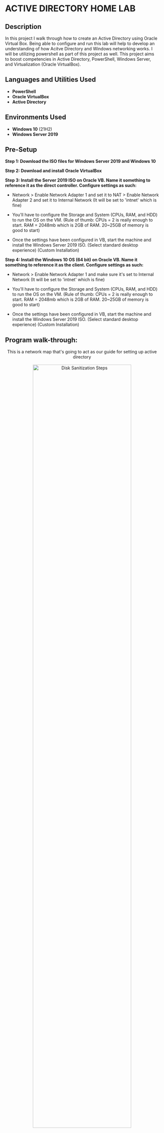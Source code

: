 <h1>ACTIVE DIRECTORY HOME LAB</h1>



<h2>Description</h2>
In this project I walk through how to create an Active Directory using Oracle Virtual Box. Being able to configure and run this lab will help to develop an understanding of how Acitve Directory and Windows networking works. I will be utilizing powershell as part of this project as well. This project aims to boost competencies in Active Directory, PowerShell, Windows Server, and Virtualization (Oracle VirtualBox).
<br />

<h2>Languages and Utilities Used</h2>

- <b>PowerShell</b> 
- <b>Oracle VirtualBox</b>
- <b>Active Directory</b>

<h2>Environments Used </h2>

- <b>Windows 10</b> (21H2)
- <b>Windows Server 2019</b>

<h2>Pre-Setup</h2>

<b>Step 1: Download the ISO files for Windows Server 2019 and Windows 10</b>

<b>Step 2: Download and install Oracle VirtualBox</b>

<b>Step 3: Install the Server 2019 ISO on Oracle VB. Name it something to reference it as the direct controller. Configure settings as such:</b>
 
 - Network > Enable Network Adapter 1 and set it to NAT > Enable Network Adapter 2 and set it to Internal Network (It will be set to 'intnet' which is fine)

 - You'll have to configure the Storage and System (CPUs, RAM, and HDD) to run the OS on the VM. (Rule of thumb: CPUs = 2 is really enough to start. RAM = 2048mb which is 2GB of RAM. 20~25GB of memory is good to start)

 - Once the settings have been configured in VB, start the machine and install the Windows Server 2019 ISO. (Select standard desktop experience) (Custom Installation)  
 
<b>Step 4: Install the Windows 10 OS (64 bit) on Oracle VB. Name it something to reference it as the client. Configure settings as such:</b>
  
 - Network > Enable Network Adapter 1 and make sure it's set to Internal Network (It will be set to 'intnet' which is fine)
  
 - You'll have to configure the Storage and System (CPUs, RAM, and HDD) to run the OS on the VM. (Rule of thumb: CPUs = 2 is really enough to start. RAM = 2048mb which is 2GB of RAM. 20~25GB of memory is good to start)

 - Once the settings have been configured in VB, start the machine and install the Windows Server 2019 ISO. (Select standard desktop experience) (Custom Installation)


<h2>Program walk-through:</h2>

<p align="center">
This is a network map that's going to act as our guide for setting up active directory <br/>
 <br />
<img src="https://i.imgur.com/POBDPEt.png" height="80%" width="80%" alt="Disk Sanitization Steps"/>
<br />
<br />
<b>IN SERVER 2019</b>  <br/>
 <br />
 <b>STEP 1:</b> ESTABLISH THE IP ADDRESS FOR THE INTERNAL NETWORK (The NAT network will be utilizing our connection for internet access so it already has an IP)

  - Setup IP address for the INTERNAL network. The The network adapter from NAT is pulling internet from our home address so that will have the typical IP of our home. The IP of the INTERNAL adapter is not connected and so the 
	 DHCP is automatically giving it an IP. (Home is usually a 10.0.?.? for example). Select the network tab in bottom right corner and go to ethernet. Select change adapter
	 options > rename the Connected network as _INTERNET_ (or something to indicate there's a connection), and the Internal Non-Connected network X_Internal_X (or something to indicate there's no connection on that network).

 - Go back to the network icon in the bottom right corner > change adapter options > select the INTERNAL network > Right click and select properties > Select IPV4 and select 'use the
	 following IP address to change > set IP to what we mapped out on our network map 172.16.0.1 and same for subnet mask, 255.255.255.0 ( Default gateway will assign itself as the domain controller itself will serve as 
	 the default gateway, and when we install active directory the DNS server will assign itself. So for the preferred DNS you can enter its own IP address or the loopback addres which
	 is 127.0.0.1)
<br />

<img src="https://i.imgur.com/0iFQtaT.png" height="80%" width="80%" alt="Disk Sanitization Steps"/>
<br />
<br />
<b>Step 2:</b> RENAME THE PC 
<br/>

 - Right click start menu > System > Rename this PC. I renamed it Domain Controller as this is the server that will give/restrict internet access to the client.
<br />

<b>Step 3:</b> INSTALL ACTIVE DIRECTORY DOMAIN SERVICES (AD DS) AND CREATE A DOMAIN

 - In the Server Manager Window select Add roles and features > Next: Installation Type > Next: Server Selection (Should only be 1 listed that we set up) > Server Roles: Select Active Directory Domain Services > 
	 Next: Features> Next: AD DS >Confirmation: Install. Select the icon at the top for notifications, under Post-deployment Configuration select 'Promote This server to a domain controller 

 - Promoting the server to a domain controller will create the actual domain.  In the Deployment configuration select Add new forest and assign Root Domain Name (Can be anything really/I used mydomain.com for simplicity
	 and walkthrough purposes) select Next > Create Password, Next > Next through everything until you get to 'Install.' The system will restart once it's complete and you should now see a MYDOMAIN/Administrator title on the login
	screen. 
<br />
<img src="https://i.imgur.com/yNZZx1X.png" height="80%" width="80%" alt="Disk Sanitization Steps"/>
<br />
<br />
<b>Step 4:</b> BUILD OUR OWN DEDICATED ADMIN ACCOUNT

  - Start > Administrative Tools > Active Directory Users and Computers. Select the newly created mydomain.com on the left hand side. Right click and create new organization unit to put admin account in (_ADMINS). Right Click 
	 the new _ADMINS folder and create a new user. For naming conventions, typically you want to refer to what your company's policy is on how they want naming conventions to work. For example, some companies will typically
	 say j.doe@company.com, or jane.doe@company.com, or jdoe@company.com. IN this case I'll use a (to indicate admin user) and first initial last name to indicate myself as the admin user for this domain (a-nwalker@mydomain.com).
	 Because this is a LAB environment, I'm setting the password to never expire. Typically you DO not want to have this set up, you'll need to refer to your company's security policy on password usage, but in MOST corporate
	 organizations you'll want to have a security feature. *It's ALWAYS best practice to change your password often and to use passphrases as opposed to words*

   - Now that we've created the user, we need to officially make it an admin user. Right click the new user name created > properties > member of > Add > Type: Domain Admins in the box and select 'check name' > apply > and it
	 should bring you back to the screen with the user name showing now as an admin user.

   - Let's Test It! Log out of the domain controller. Select other user. Input the admins username and password that we just created to log in! 
<br />
<img src="https://i.imgur.com/G3FtvRD.png" height="80%" width="80%" alt="Disk Sanitization Steps"/>
<br />
<br />
<b>Step 5:</b> INSTALL RAS/NAT (Remote Access Server/Network Address Translation)  *Purpose is that when we create the Windows 10 Client, it'll allow it to be on a private virtual network and we can access the internet THROUGH the
	Domain Controller*

   - Server Manager > Add Roles and Features > Next until you get to server roles and then select Remote Access > Next until you get to role services and select 'Routing' (DirectAccess and VPN (RAS) will auto select) > Next 
	 everything until you get to 'install.'

   - Once it's finished installing, close the window. Then head up to the server manager dashboard and select Tools > Routing and Remote Access > Right click the 'DOMAIN CONTROLLER(local)' Indicated with a red arrow > Configure
	 Enable Routing and Remote Access > Setup wizard appears: next > Configuration - we want NAT to allow internal clients to connect to the itnernet using one public IP address > NAT Internet Connection, you want to select the use
	 this public interface to connnect to the internt. Here you will see where we renamed our network types at the beginng. This is so we can see which one had the internet connection and then select that option here to move forward.

   - Once we finish, the 'DOMAINCONTROLLER(local)' should now be indicated by a GREEN arrow meaning we've successfully configured it.
<br />
<br />
<img src="https://i.imgur.com/BgRETsX.png" height="80%" width="80%" alt="Disk Sanitization Steps"/>
<br />
<br />
<b>Step 6:</b> SET UP DHCP SERVER ON DOMAIN CONTROLLER *This will allow the clients on the windows 10 server to obtain an IP address that will allow them internet access*

   - Server Manager Dashboard > Add Roles and features > Select DHCP Server > Next through everything until you get to 'install.'
     
   - Once DHCP is installed, go to tools in the server manager dashboard > DHCP > DHCP window will open so we can set up our scope. In the DHCP Window > view dropdown for domaincontroller > Right click IPV4 > New Scope. 
	 I'm naming the range 169.254.207.100-200 becasue that's what we're going to set our DHCP range to. Select Next. Set the starting IP: 169.254.207.100 and End IP: 169.254.207.200 and the length to 24 > it'll ask about
	 IP address exclusions within the range we set. We don't need to add any exlusions. > Lease Duration: This is how long the client will have the IP address before it refreshes. This depends on the use case for it. 
	 Important to note that if the IP has a lease duration of 8 days and lets say they were on a Starbuck's server, that IP the user is using is tied up for 8 days. In that scenario, 2 hours would be more accurate for that use. Sense 
	 we are in a lab, we can just set the IP for a further out time so 8 days is okay to use for now. > select 'yes' to configure > This is where we will enter the domain controller's IP address because the Domain controller is
	 configured for DNS to access the internet when we installed Active Directory.

<br/>
<br/>
<img src="https://i.imgur.com/rf402nm.png" height="80%" width="80%" alt="Disk Sanitization Steps"/>
<br />
<br />
<b>Step 7:</b> NEED TO SET UP ROLE/FEATURE TO BROWSE THE INTERNET FROM DOMAIN CONTROLLER *Normally you DON'T want to do this in a production environment, but in a lab setting it's fine*

   - Server manager > Configure Local Server >  Internet Explorer Ehanced Security Configuration (Turn off otherwise it'll spam you everytime you try to load a webpage. *Again inside a virtual environment and lab, it's okay
	 to turn off this setting* 

   - https//github.com/joshmadakor1/AD_PS/archive/master.zip - This is a file pulled from Josh Madakor on GitHub specifically for this tutorial. He created an accounts script that we're going to use in conjunction with powershell
	 to create users for the windows client. (Also Josh Madakor is an incredible resource for learning more about Cybersecurity and Info Sec roles). Save the file to the desktop, extract it, then open it. Pull up the names list
	 add your name to the top.

<img src="https://i.imgur.com/Bheso3k.png" height="60%" width="30%" alt="Disk Sanitization Steps"/>

   - Click start > windows powershell > Windows Powershell ISE > More > Run as administrator. Windows PowerShell ISE will open up! Go to open, select the file we just downloaded from the desktop, then select the CREATE_USERS
	 File. (We're in a lab so this is fine, but we want to make it so we can run the script. For that you would go to the command line and type 'Set-ExecutionPolicy Unrestricted' and say yes to all. Again, it's security feature
	 but in this instance, in a LAB, we are okay)

<img src="https://i.imgur.com/O3kB1aJ.png" height="80%" width="80%" alt="Disk Sanitization Steps"/>

<img src="https://i.imgur.com/88TJagv.png" height="80%" width="80%" alt="Disk Sanitization Steps"/>

- Now we can run PowerShell with the contents of the file. Let's go into the directory first on the command line: cd C:\users\a-nwalker\desktop\AD_PS-master
  
- Hit enter. We should be in the file we need on the next command line listed as ....\AD_PS-master. Now we want to see the contents of the file so type ls and enter to display the list of contents.

<img src="https://i.imgur.com/0il3rNJ.png" height="80%" width="80%" alt="Disk Sanitization Steps"/>
  
- Here we see the name.txt file, .ps1 file, etc. When we execute it should create a list of all the users from the file. So hit run and you'll see the list of names start to generate! Also, if you pull up the Active
	 Directory Users and Computers from the Tools tab in the Server Managaer Dashboard, just right click and refresh 'mydomain.com' and you'll see the _USERS file listed, and if you click into it you'll see the list of names
	 getting added to that _USERS file! 

<br/>
<br/>
<img src="https://i.imgur.com/QwTuNRZ.png" height="80%" width="80%" alt="Disk Sanitization Steps"/>

<p align="center">
<b>IN WINDOWS 10 CLIENT</b>  <br/>
<br/>
<br/>

 <b>Step 8:</b> TEST FOR INTERNET CONNECTION IN WINDOWS 10 CLIENT

- Open the command prompt on the windows 10 client. test by typing ipconfig and hitting enter. If you come up with no Default gateway, you may need
	to return to the Server 2019 OS, under DHCP right click server options and add 'router.' It'll prompt you to put in the Internal client IP address that we used in the beginning. Enter it and then add, and apply. Restart the
	tasks by right clicking the server. This should resolve the issue. Go back to the Windows 10 client and try to do an ipconfig /renew. See if that works.

 <b>Step 9:</b> ONCE CONNECTED, JOIN THE DOMAIN AND CHANGE THE NAME OF THE CLIENT COMPUTER

   - Right click start > system > scroll to the bottom to rename this computer (advanced) > Computer Name/Domain Changes (Chance name to Client1 for our purposes, and switch member of to domain: mydomain.com), create a username
	 and password (from our list we created, I put my normal username in as nwalker and password that was created throughout). 

  - If we go back to our 2019 Server we can check the DHCP Address Leases and see the Client1 listed. The same goes for the Active Directory Users and Computers, you'll see CLIENT1 listed. This means we are now able to login
	from the client computer using any of the listed names we created and a password.

</p>

<!--
 ```diff
- text in red
+ text in green
! text in orange
# text in gray
@@ text in purple (and bold)@@
```
--!>

